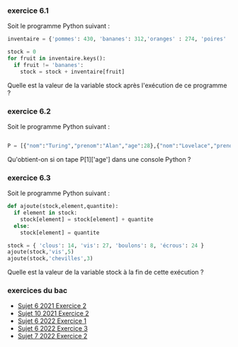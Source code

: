 ### exercice 6.1
Soit le programme Python suivant :
```python
inventaire = {'pommes': 430, 'bananes': 312,'oranges' : 274, 'poires' : 137}

stock = 0
for fruit in inventaire.keys():
  if fruit != 'bananes':
    stock = stock + inventaire[fruit]
```
Quelle est la valeur de la variable stock après l'exécution de ce programme ?

### exercice 6.2

Soit le programme Python suivant :

```python

P = [{"nom":"Turing","prenom":"Alan","age":28},{"nom":"Lovelace","prenom":"Ada","age":27}]
```
Qu'obtient-on si  on  tape P[1]['age'] dans une console Python  ?

### exercice 6.3

Soit le programme Python suivant :

```python
def ajoute(stock,element,quantite):
  if element in stock:
    stock[element] = stock[element] + quantite
  else:
    stock[element] = quantite

stock = { 'clous': 14, 'vis': 27, 'boulons': 8, 'écrous': 24 }
ajoute(stock,'vis',5)
ajoute(stock,'chevilles',3)
```
Quelle est la valeur de la variable stock à la fin de cette exécution ?

### exercices du bac

- [Sujet 6 2021 Exercice 2](https://pixees.fr/informatiquelycee/term/suj_bac/2021/sujet_6.pdf)
- [Sujet 10 2021 Exercice 2](https://pixees.fr/informatiquelycee/term/suj_bac/2021/sujet_10.pdf)
- [Sujet 6 2022 Exercice 1](https://pixees.fr/informatiquelycee/term/suj_bac/2022/sujet_06.pdf)
- [Sujet 6 2022 Exercice 3](https://pixees.fr/informatiquelycee/term/suj_bac/2022/sujet_06.pdf)
- [Sujet 7 2022 Exercice 2](https://pixees.fr/informatiquelycee/term/suj_bac/2022/sujet_07.pdf)

